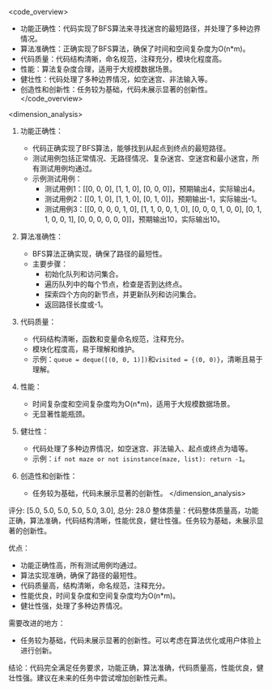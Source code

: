 <code_overview>
- 功能正确性：代码实现了BFS算法来寻找迷宫的最短路径，并处理了多种边界情况。
- 算法准确性：正确实现了BFS算法，确保了时间和空间复杂度为O(n*m)。
- 代码质量：代码结构清晰，命名规范，注释充分，模块化程度高。
- 性能：算法复杂度合理，适用于大规模数据场景。
- 健壮性：代码处理了多种边界情况，如空迷宫、非法输入等。
- 创造性和创新性：任务较为基础，代码未展示显著的创新性。
</code_overview>

<dimension_analysis>
1. 功能正确性：
   - 代码正确实现了BFS算法，能够找到从起点到终点的最短路径。
   - 测试用例包括正常情况、无路径情况、复杂迷宫、空迷宫和最小迷宫，所有测试用例均通过。
   - 示例测试用例：
     - 测试用例1：[[0, 0, 0], [1, 1, 0], [0, 0, 0]]，预期输出4，实际输出4。
     - 测试用例2：[[0, 1, 0], [1, 1, 0], [0, 1, 0]]，预期输出-1，实际输出-1。
     - 测试用例3：[[0, 0, 0, 0, 1, 0], [1, 1, 0, 0, 1, 0], [0, 0, 0, 1, 0, 0], [0, 1, 1, 0, 0, 1], [0, 0, 0, 0, 0, 0]]，预期输出10，实际输出10。

2. 算法准确性：
   - BFS算法正确实现，确保了路径的最短性。
   - 主要步骤：
     - 初始化队列和访问集合。
     - 遍历队列中的每个节点，检查是否到达终点。
     - 探索四个方向的新节点，并更新队列和访问集合。
     - 返回路径长度或-1。

3. 代码质量：
   - 代码结构清晰，函数和变量命名规范，注释充分。
   - 模块化程度高，易于理解和维护。
   - 示例：`queue = deque([(0, 0, 1)])`和`visited = {(0, 0)}`，清晰且易于理解。

4. 性能：
   - 时间复杂度和空间复杂度均为O(n*m)，适用于大规模数据场景。
   - 无显著性能瓶颈。

5. 健壮性：
   - 代码处理了多种边界情况，如空迷宫、非法输入、起点或终点为墙等。
   - 示例：`if not maze or not isinstance(maze, list): return -1`。

6. 创造性和创新性：
   - 任务较为基础，代码未展示显著的创新性。
</dimension_analysis>

<summary>
评分: [5.0, 5.0, 5.0, 5.0, 5.0, 3.0], 总分: 28.0
整体质量：代码整体质量高，功能正确，算法准确，代码结构清晰，性能优良，健壮性强。任务较为基础，未展示显著的创新性。

优点：
- 功能正确性高，所有测试用例均通过。
- 算法实现准确，确保了路径的最短性。
- 代码质量高，结构清晰，命名规范，注释充分。
- 性能优良，时间复杂度和空间复杂度均为O(n*m)。
- 健壮性强，处理了多种边界情况。

需要改进的地方：
- 任务较为基础，代码未展示显著的创新性。可以考虑在算法优化或用户体验上进行创新。

结论：代码完全满足任务要求，功能正确，算法准确，代码质量高，性能优良，健壮性强。建议在未来的任务中尝试增加创新性元素。
</summary>
